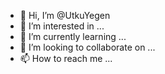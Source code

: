 - 👋 Hi, I’m @UtkuYegen
- 👀 I’m interested in ...
- 🌱 I’m currently learning ...
- 💞️ I’m looking to collaborate on ...
- 📫 How to reach me ...

<!---
UtkuYegen/UtkuYegen is a ✨ special ✨ repository because its `README.md` (this file) appears on your GitHub profile.
You can click the Preview link to take a look at your changes.
--->
